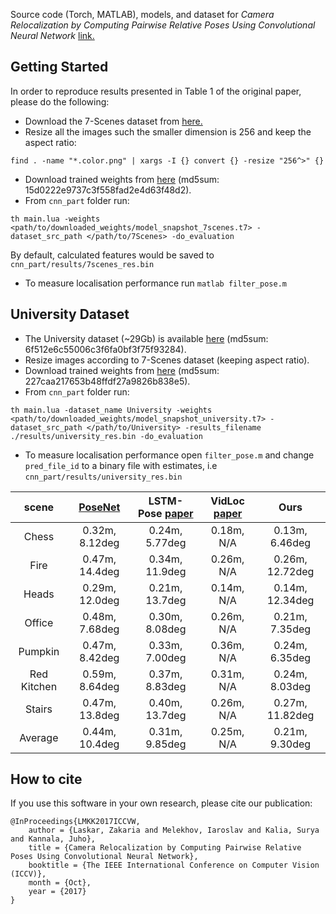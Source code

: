 
Source code (Torch, MATLAB), models, and dataset for _Camera Relocalization by Computing Pairwise Relative Poses Using Convolutional Neural Network_ [link.](http://openaccess.thecvf.com/content_ICCV_2017_workshops/papers/w17/Laskar_Camera_Relocalization_by_ICCV_2017_paper.pdf)

## Getting Started
In order to reproduce results presented in Table 1 of the original paper, please do the following:
* Download the 7-Scenes dataset from [here.](https://www.microsoft.com/en-us/research/project/rgb-d-dataset-7-scenes/)
* Resize all the images such the smaller dimension is 256 and keep the aspect ratio:
```
find . -name "*.color.png" | xargs -I {} convert {} -resize "256^>" {}
```
* Download trained weights from [here](https://drive.google.com/uc?export=download&id=1T13xwXTLzxEHN_RF0i_0cvsetxX8H5vs) (md5sum: 15d0222e9737c3f558fad2e4d63f48d2).
* From ```cnn_part``` folder run:
```
th main.lua -weights <path/to/downloaded_weights/model_snapshot_7scenes.t7> -dataset_src_path </path/to/7Scenes> -do_evaluation
```
By default, calculated features would be saved to ```cnn_part/results/7scenes_res.bin```
* To measure localisation performance run ```matlab filter_pose.m```

## University Dataset
* The University dataset (~29Gb) is available [here](https://drive.google.com/uc?export=download&id=1BUpZDDcphmwtlgb2I9JrpMo9p_8CrJJX) (md5sum: 6f512e6c55006c3f6fa0bf3f75f93284).
* Resize images according to 7-Scenes dataset (keeping aspect ratio).
* Download trained weights from [here](https://drive.google.com/uc?export=download&id=1cUc8IQVUxBmku1wBODUM82td8eRibC2Y) (md5sum: 227caa217653b48ffdf27a9826b838e5).
* From ```cnn_part``` folder run:
```
th main.lua -dataset_name University -weights <path/to/downloaded_weights/model_snapshot_university.t7> -dataset_src_path </path/to/University> -results_filename ./results/university_res.bin -do_evaluation
```
* To measure localisation performance open ```filter_pose.m``` and change ```pred_file_id``` to a binary file with estimates, i.e ```cnn_part/results/university_res.bin```

scene|[PoseNet](https://github.com/alexgkendall/caffe-posenet)|LSTM-Pose [paper](http://openaccess.thecvf.com/content_ICCV_2017/papers/Walch_Image-Based_Localization_Using_ICCV_2017_paper.pdf)|VidLoc [paper](http://openaccess.thecvf.com/content_cvpr_2017/papers/Clark_VidLoc_A_Deep_CVPR_2017_paper.pdf)|Ours
:---:|:---:|:---:|:---:|:---:
Chess|0.32m, 8.12deg|0.24m, 5.77deg|0.18m, N/A|0.13m, 6.46deg
Fire |0.47m, 14.4deg|0.34m, 11.9deg|0.26m, N/A|0.26m, 12.72deg
Heads|0.29m, 12.0deg|0.21m, 13.7deg|0.14m, N/A|0.14m, 12.34deg
Office|0.48m, 7.68deg|0.30m, 8.08deg|0.26m, N/A|0.21m, 7.35deg
Pumpkin|0.47m, 8.42deg|0.33m, 7.00deg|0.36m, N/A|0.24m, 6.35deg
Red Kitchen|0.59m, 8.64deg|0.37m, 8.83deg|0.31m, N/A|0.24m, 8.03deg
Stairs|0.47m, 13.8deg|0.40m, 13.7deg|0.26m, N/A|0.27m, 11.82deg
Average|0.44m, 10.4deg|0.31m, 9.85deg|0.25m, N/A|0.21m, 9.30deg
## How to cite
If you use this software in your own research, please cite our publication:

```
@InProceedings{LMKK2017ICCVW,
    author = {Laskar, Zakaria and Melekhov, Iaroslav and Kalia, Surya and Kannala, Juho},
    title = {Camera Relocalization by Computing Pairwise Relative Poses Using Convolutional Neural Network},
    booktitle = {The IEEE International Conference on Computer Vision (ICCV)},
    month = {Oct},
    year = {2017}
}
```
